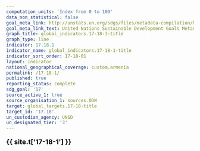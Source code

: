 ```yaml
---
computation_units: 'Index from 0 to 100'
data_non_statistical: false
goal_meta_link: http://unstats.un.org/sdgs/files/metadata-compilation/Metadata-Goal-17.pdf
goal_meta_link_text: United Nations Sustainable Development Goals Metadata (pdf 468kB)
graph_title: global_indicators.17-18-1-title
graph_type: line
indicator: 17.18.1
indicator_name: global_indicators.17-18-1-title
indicator_sort_order: 17-18-01
layout: indicator
national_geographical_coverage: custom.armenia
permalink: /17-18-1/
published: true
reporting_status: complete
sdg_goal: '17'
source_active_1: true
source_organisation_1: sources.ODW
target: global_targets.17-18-title
target_id: '17.18'
un_custodian_agency: UNSD
un_designated_tier: '3'
---
```

<p style="font-size: 18px; font-weight: bold; color: #000000;">
  {{ site.t['17-18-1'] }}
</p>
